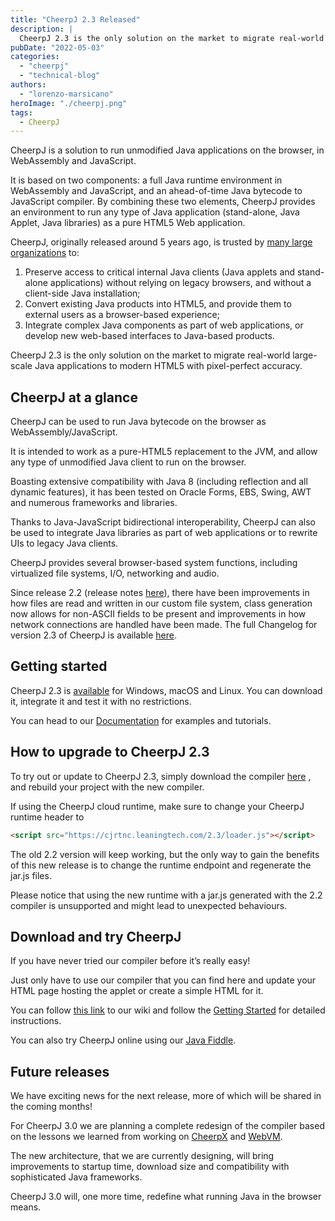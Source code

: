```yaml
---
title: "CheerpJ 2.3 Released"
description: |
  CheerpJ 2.3 is the only solution on the market to migrate real-world large-scale Java applications to modern HTML5 with pixel-perfect accuracy.
pubDate: "2022-05-03"
categories:
  - "cheerpj"
  - "technical-blog"
authors:
  - "lorenzo-marsicano"
heroImage: "./cheerpj.png"
tags:
  - CheerpJ
---
```


CheerpJ is a solution to run unmodified Java applications on the browser, in WebAssembly and JavaScript.

It is based on two components: a full Java runtime environment in WebAssembly and JavaScript, and an ahead-of-time Java bytecode to JavaScript compiler. By combining these two elements, CheerpJ provides an environment to run any type of Java application (stand-alone, Java Applet, Java libraries) as a pure HTML5 Web application.

CheerpJ, originally released around 5 years ago, is trusted by [many large organizations](https://leaningtech.com/cheerpj/) to:

1. Preserve access to critical internal Java clients (Java applets and stand-alone applications) without relying on legacy browsers, and without a client-side Java installation;
2. Convert existing Java products into HTML5, and provide them to external users as a browser-based experience;
3. Integrate complex Java components as part of web applications, or develop new web-based interfaces to Java-based products.

CheerpJ 2.3 is the only solution on the market to migrate real-world large-scale Java applications to modern HTML5 with pixel-perfect accuracy.

## CheerpJ at a glance

CheerpJ can be used to run Java bytecode on the browser as WebAssembly/JavaScript.

It is intended to work as a pure-HTML5 replacement to the JVM, and allow any type of unmodified Java client to run on the browser.

Boasting extensive compatibility with Java 8 (including reflection and all dynamic features), it has been tested on Oracle Forms, EBS, Swing, AWT and numerous frameworks and libraries.

Thanks to Java-JavaScript bidirectional interoperability, CheerpJ can also be used to integrate Java libraries as part of web applications or to rewrite UIs to legacy Java clients.

CheerpJ provides several browser-based system functions, including virtualized file systems, I/O, networking and audio.

Since release 2.2 (release notes [here](https://leaningtech.com/cheerpj-2-2-released/)), there have been improvements in how files are read and written in our custom file system, class generation now allows for non-ASCII fields to be present and improvements in how network connections are handled have been made. The full Changelog for version 2.3 of CheerpJ is available [here](https://docs.leaningtech.com/cheerpj/Changelog).

## Getting started

CheerpJ 2.3 is [available](https://leaningtech.com/cheerpj/#download) for Windows, macOS and Linux. You can download it, integrate it and test it with no restrictions.

You can head to our [Documentation](https://docs.leaningtech.com/cheerpj/) for examples and tutorials.

## How to upgrade to CheerpJ 2.3

To try out or update to CheerpJ 2.3, simply download the compiler [here](https://leaningtech.com/download-cheerpj/) , and rebuild your project with the new compiler.

If using the CheerpJ cloud runtime, make sure to change your CheerpJ runtime header to

```html
<script src="https://cjrtnc.leaningtech.com/2.3/loader.js"></script>
```

The old 2.2 version will keep working, but the only way to gain the benefits of this new release is to change the runtime endpoint and regenerate the jar.js files.

Please notice that using the new runtime with a jar.js generated with the 2.2 compiler is unsupported and might lead to unexpected behaviours.

## Download and try CheerpJ

If you have never tried our compiler before it’s really easy!

Just only have to use our compiler that you can find here and update your HTML page hosting the applet or create a simple HTML for it.

You can follow [this link](https://docs.leaningtech.com/cheerpj/) to our wiki and follow the [Getting Started](https://docs.leaningtech.com/cheerpj/Getting-Started) for detailed instructions.

You can also try CheerpJ online using our [Java Fiddle](https://javafiddle.leaningtech.com/).

## Future releases

We have exciting news for the next release, more of which will be shared in the coming months!

For CheerpJ 3.0 we are planning a complete redesign of the compiler based on the lessons we learned from working on [CheerpX](https://medium.com/leaningtech/running-flash-in-webassembly-using-cheerpx-an-update-d500b6fbc44e) and [WebVM](https://medium.com/leaningtech/webvm-client-side-x86-virtual-machines-in-the-browser-40a60170b361).

The new architecture, that we are currently designing, will bring improvements to startup time, download size and compatibility with sophisticated Java frameworks.

CheerpJ 3.0 will, one more time, redefine what running Java in the browser means.
